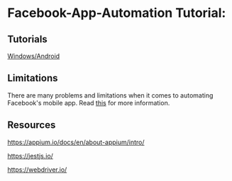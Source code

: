# Facebook-App-Automation Tutorial:
## Tutorials
[Windows/Android](https://github.com/Zidiam/Facebook-App-Automation/blob/master/WindowsSetupAndroid.md)

## Limitations
There are many problems and limitations when it comes to automating Facebook's mobile app. Read [this](https://github.com/Zidiam/Facebook-App-Automation/blob/master/Limitations.md) for more information.

## Resources

https://appium.io/docs/en/about-appium/intro/

https://jestjs.io/

https://webdriver.io/
